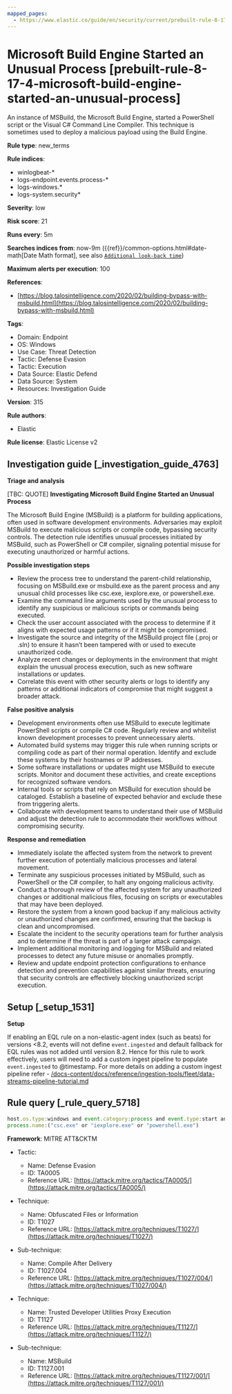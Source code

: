 ```yaml
---
mapped_pages:
  - https://www.elastic.co/guide/en/security/current/prebuilt-rule-8-17-4-microsoft-build-engine-started-an-unusual-process.html
---
```


# Microsoft Build Engine Started an Unusual Process [prebuilt-rule-8-17-4-microsoft-build-engine-started-an-unusual-process]

An instance of MSBuild, the Microsoft Build Engine, started a PowerShell script or the Visual C# Command Line Compiler. This technique is sometimes used to deploy a malicious payload using the Build Engine.

**Rule type**: new_terms

**Rule indices**:

* winlogbeat-*
* logs-endpoint.events.process-*
* logs-windows.*
* logs-system.security*

**Severity**: low

**Risk score**: 21

**Runs every**: 5m

**Searches indices from**: now-9m ({{ref}}/common-options.html#date-math[Date Math format], see also [`Additional look-back time`](docs-content://solutions/security/detect-and-alert/create-detection-rule.md#rule-schedule))

**Maximum alerts per execution**: 100

**References**:

* [https://blog.talosintelligence.com/2020/02/building-bypass-with-msbuild.html](https://blog.talosintelligence.com/2020/02/building-bypass-with-msbuild.html)

**Tags**:

* Domain: Endpoint
* OS: Windows
* Use Case: Threat Detection
* Tactic: Defense Evasion
* Tactic: Execution
* Data Source: Elastic Defend
* Data Source: System
* Resources: Investigation Guide

**Version**: 315

**Rule authors**:

* Elastic

**Rule license**: Elastic License v2

## Investigation guide [_investigation_guide_4763]

**Triage and analysis**

[TBC: QUOTE]
**Investigating Microsoft Build Engine Started an Unusual Process**

The Microsoft Build Engine (MSBuild) is a platform for building applications, often used in software development environments. Adversaries may exploit MSBuild to execute malicious scripts or compile code, bypassing security controls. The detection rule identifies unusual processes initiated by MSBuild, such as PowerShell or C# compiler, signaling potential misuse for executing unauthorized or harmful actions.

**Possible investigation steps**

* Review the process tree to understand the parent-child relationship, focusing on MSBuild.exe or msbuild.exe as the parent process and any unusual child processes like csc.exe, iexplore.exe, or powershell.exe.
* Examine the command line arguments used by the unusual process to identify any suspicious or malicious scripts or commands being executed.
* Check the user account associated with the process to determine if it aligns with expected usage patterns or if it might be compromised.
* Investigate the source and integrity of the MSBuild project file (.proj or .sln) to ensure it hasn’t been tampered with or used to execute unauthorized code.
* Analyze recent changes or deployments in the environment that might explain the unusual process execution, such as new software installations or updates.
* Correlate this event with other security alerts or logs to identify any patterns or additional indicators of compromise that might suggest a broader attack.

**False positive analysis**

* Development environments often use MSBuild to execute legitimate PowerShell scripts or compile C# code. Regularly review and whitelist known development processes to prevent unnecessary alerts.
* Automated build systems may trigger this rule when running scripts or compiling code as part of their normal operation. Identify and exclude these systems by their hostnames or IP addresses.
* Some software installations or updates might use MSBuild to execute scripts. Monitor and document these activities, and create exceptions for recognized software vendors.
* Internal tools or scripts that rely on MSBuild for execution should be cataloged. Establish a baseline of expected behavior and exclude these from triggering alerts.
* Collaborate with development teams to understand their use of MSBuild and adjust the detection rule to accommodate their workflows without compromising security.

**Response and remediation**

* Immediately isolate the affected system from the network to prevent further execution of potentially malicious processes and lateral movement.
* Terminate any suspicious processes initiated by MSBuild, such as PowerShell or the C# compiler, to halt any ongoing malicious activity.
* Conduct a thorough review of the affected system for any unauthorized changes or additional malicious files, focusing on scripts or executables that may have been deployed.
* Restore the system from a known good backup if any malicious activity or unauthorized changes are confirmed, ensuring that the backup is clean and uncompromised.
* Escalate the incident to the security operations team for further analysis and to determine if the threat is part of a larger attack campaign.
* Implement additional monitoring and logging for MSBuild and related processes to detect any future misuse or anomalies promptly.
* Review and update endpoint protection configurations to enhance detection and prevention capabilities against similar threats, ensuring that security controls are effectively blocking unauthorized script execution.


## Setup [_setup_1531]

**Setup**

If enabling an EQL rule on a non-elastic-agent index (such as beats) for versions <8.2, events will not define `event.ingested` and default fallback for EQL rules was not added until version 8.2. Hence for this rule to work effectively, users will need to add a custom ingest pipeline to populate `event.ingested` to @timestamp. For more details on adding a custom ingest pipeline refer - [/docs-content/docs/reference/ingestion-tools/fleet/data-streams-pipeline-tutorial.md](docs-content://reference/ingestion-tools/fleet/data-streams-pipeline-tutorial.md)


## Rule query [_rule_query_5718]

```js
host.os.type:windows and event.category:process and event.type:start and process.parent.name:("MSBuild.exe" or "msbuild.exe") and
process.name:("csc.exe" or "iexplore.exe" or "powershell.exe")
```

**Framework**: MITRE ATT&CKTM

* Tactic:

    * Name: Defense Evasion
    * ID: TA0005
    * Reference URL: [https://attack.mitre.org/tactics/TA0005/](https://attack.mitre.org/tactics/TA0005/)

* Technique:

    * Name: Obfuscated Files or Information
    * ID: T1027
    * Reference URL: [https://attack.mitre.org/techniques/T1027/](https://attack.mitre.org/techniques/T1027/)

* Sub-technique:

    * Name: Compile After Delivery
    * ID: T1027.004
    * Reference URL: [https://attack.mitre.org/techniques/T1027/004/](https://attack.mitre.org/techniques/T1027/004/)

* Technique:

    * Name: Trusted Developer Utilities Proxy Execution
    * ID: T1127
    * Reference URL: [https://attack.mitre.org/techniques/T1127/](https://attack.mitre.org/techniques/T1127/)

* Sub-technique:

    * Name: MSBuild
    * ID: T1127.001
    * Reference URL: [https://attack.mitre.org/techniques/T1127/001/](https://attack.mitre.org/techniques/T1127/001/)



